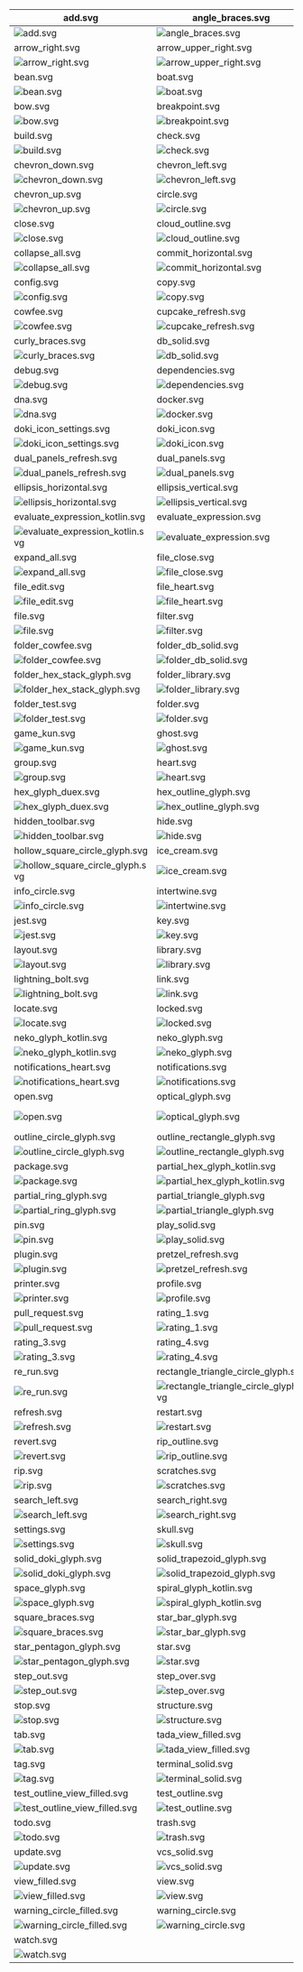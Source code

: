 | add.svg                                                                            | angle_braces.svg                                                                             | arrow_bottom_left.svg                                                               |
| ---------------------------------------------------------------------------------- | -------------------------------------------------------------------------------------------- | ----------------------------------------------------------------------------------- |
| ![add.svg](./icons/exported/add.svg)                                               | ![angle_braces.svg](./icons/exported/angle_braces.svg)                                       | ![arrow_bottom_left.svg](./icons/exported/arrow_bottom_left.svg)                    |
| arrow_right.svg                                                                    | arrow_upper_right.svg                                                                        | avatar.svg                                                                          |
| ![arrow_right.svg](./icons/exported/arrow_right.svg)                               | ![arrow_upper_right.svg](./icons/exported/arrow_upper_right.svg)                             | ![avatar.svg](./icons/exported/avatar.svg)                                          |
| bean.svg                                                                           | boat.svg                                                                                     | bookmark.svg                                                                        |
| ![bean.svg](./icons/exported/bean.svg)                                             | ![boat.svg](./icons/exported/boat.svg)                                                       | ![bookmark.svg](./icons/exported/bookmark.svg)                                      |
| bow.svg                                                                            | breakpoint.svg                                                                               | build_close.svg                                                                     |
| ![bow.svg](./icons/exported/bow.svg)                                               | ![breakpoint.svg](./icons/exported/breakpoint.svg)                                           | ![build_close.svg](./icons/oneOffs/build_close.svg)                                 |
| build.svg                                                                          | check.svg                                                                                    | cherry.svg                                                                          |
| ![build.svg](./icons/exported/build.svg)                                           | ![check.svg](./icons/exported/check.svg)                                                     | ![cherry.svg](./icons/exported/cherry.svg)                                          |
| chevron_down.svg                                                                   | chevron_left.svg                                                                             | chevron_right.svg                                                                   |
| ![chevron_down.svg](./icons/exported/chevron_down.svg)                             | ![chevron_left.svg](./icons/exported/chevron_left.svg)                                       | ![chevron_right.svg](./icons/exported/chevron_right.svg)                            |
| chevron_up.svg                                                                     | circle.svg                                                                                   | clear_text.svg                                                                      |
| ![chevron_up.svg](./icons/exported/chevron_up.svg)                                 | ![circle.svg](./icons/exported/circle.svg)                                                   | ![clear_text.svg](./icons/exported/clear_text.svg)                                  |
| close.svg                                                                          | cloud_outline.svg                                                                            | cloud.svg                                                                           |
| ![close.svg](./icons/exported/close.svg)                                           | ![cloud_outline.svg](./icons/exported/cloud_outline.svg)                                     | ![cloud.svg](./icons/exported/cloud.svg)                                            |
| collapse_all.svg                                                                   | commit_horizontal.svg                                                                        | commit_vertical.svg                                                                 |
| ![collapse_all.svg](./icons/exported/collapse_all.svg)                             | ![commit_horizontal.svg](./icons/exported/commit_horizontal.svg)                             | ![commit_vertical.svg](./icons/exported/commit_vertical.svg)                        |
| config.svg                                                                         | copy.svg                                                                                     | coverage.svg                                                                        |
| ![config.svg](./icons/exported/config.svg)                                         | ![copy.svg](./icons/exported/copy.svg)                                                       | ![coverage.svg](./icons/exported/coverage.svg)                                      |
| cowfee.svg                                                                         | cupcake_refresh.svg                                                                          | cupcake.svg                                                                         |
| ![cowfee.svg](./icons/exported/cowfee.svg)                                         | ![cupcake_refresh.svg](./icons/oneOffs/cupcake_refresh.svg)                                  | ![cupcake.svg](./icons/exported/cupcake.svg)                                        |
| curly_braces.svg                                                                   | db_solid.svg                                                                                 | db.svg                                                                              |
| ![curly_braces.svg](./icons/exported/curly_braces.svg)                             | ![db_solid.svg](./icons/exported/db_solid.svg)                                               | ![db.svg](./icons/exported/db.svg)                                                  |
| debug.svg                                                                          | dependencies.svg                                                                             | disabled_breakpoint.svg                                                             |
| ![debug.svg](./icons/exported/debug.svg)                                           | ![dependencies.svg](./icons/exported/dependencies.svg)                                       | ![disabled_breakpoint.svg](./icons/exported/disabled_breakpoint.svg)                |
| dna.svg                                                                            | docker.svg                                                                                   | doki_icon_logo.svg                                                                  |
| ![dna.svg](./icons/exported/dna.svg)                                               | ![docker.svg](./icons/exported/docker.svg)                                                   | ![doki_icon_logo.svg](./icons/exported/doki_icon_logo.svg)                          |
| doki_icon_settings.svg                                                             | doki_icon.svg                                                                                | dual_chevrons.svg                                                                   |
| ![doki_icon_settings.svg](./icons/oneOffs/doki_icon_settings.svg)                  | ![doki_icon.svg](./icons/exported/doki_icon.svg)                                             | ![dual_chevrons.svg](./icons/exported/dual_chevrons.svg)                            |
| dual_panels_refresh.svg                                                            | dual_panels.svg                                                                              | edit.svg                                                                            |
| ![dual_panels_refresh.svg](./icons/oneOffs/dual_panels_refresh.svg)                | ![dual_panels.svg](./icons/exported/dual_panels.svg)                                         | ![edit.svg](./icons/exported/edit.svg)                                              |
| ellipsis_horizontal.svg                                                            | ellipsis_vertical.svg                                                                        | error_circle.svg                                                                    |
| ![ellipsis_horizontal.svg](./icons/exported/ellipsis_horizontal.svg)               | ![ellipsis_vertical.svg](./icons/exported/ellipsis_vertical.svg)                             | ![error_circle.svg](./icons/exported/error_circle.svg)                              |
| evaluate_expression_kotlin.svg                                                     | evaluate_expression.svg                                                                      | excludedFolder.svg                                                                  |
| ![evaluate_expression_kotlin.svg](./icons/oneOffs/evaluate_expression_kotlin.svg)  | ![evaluate_expression.svg](./icons/exported/evaluate_expression.svg)                         | ![excludedFolder.svg](./icons/oneOffs/excludedFolder.svg)                           |
| expand_all.svg                                                                     | file_close.svg                                                                               | file_config.svg                                                                     |
| ![expand_all.svg](./icons/exported/expand_all.svg)                                 | ![file_close.svg](./icons/oneOffs/file_close.svg)                                            | ![file_config.svg](./icons/oneOffs/file_config.svg)                                 |
| file_edit.svg                                                                      | file_heart.svg                                                                               | file_kotlin.svg                                                                     |
| ![file_edit.svg](./icons/oneOffs/file_edit.svg)                                    | ![file_heart.svg](./icons/oneOffs/file_heart.svg)                                            | ![file_kotlin.svg](./icons/oneOffs/file_kotlin.svg)                                 |
| file.svg                                                                           | filter.svg                                                                                   | flash_star.svg                                                                      |
| ![file.svg](./icons/exported/file.svg)                                             | ![filter.svg](./icons/exported/filter.svg)                                                   | ![flash_star.svg](./icons/exported/flash_star.svg)                                  |
| folder_cowfee.svg                                                                  | folder_db_solid.svg                                                                          | folder_heart.svg                                                                    |
| ![folder_cowfee.svg](./icons/oneOffs/folder_cowfee.svg)                            | ![folder_db_solid.svg](./icons/oneOffs/folder_db_solid.svg)                                  | ![folder_heart.svg](./icons/oneOffs/folder_heart.svg)                               |
| folder_hex_stack_glyph.svg                                                         | folder_library.svg                                                                           | folder_settings.svg                                                                 |
| ![folder_hex_stack_glyph.svg](./icons/oneOffs/folder_hex_stack_glyph.svg)          | ![folder_library.svg](./icons/oneOffs/folder_library.svg)                                    | ![folder_settings.svg](./icons/oneOffs/folder_settings.svg)                         |
| folder_test.svg                                                                    | folder.svg                                                                                   | force_step_into.svg                                                                 |
| ![folder_test.svg](./icons/oneOffs/folder_test.svg)                                | ![folder.svg](./icons/exported/folder.svg)                                                   | ![force_step_into.svg](./icons/exported/force_step_into.svg)                        |
| game_kun.svg                                                                       | ghost.svg                                                                                    | graph.svg                                                                           |
| ![game_kun.svg](./icons/exported/game_kun.svg)                                     | ![ghost.svg](./icons/exported/ghost.svg)                                                     | ![graph.svg](./icons/exported/graph.svg)                                            |
| group.svg                                                                          | heart.svg                                                                                    | help.svg                                                                            |
| ![group.svg](./icons/exported/group.svg)                                           | ![heart.svg](./icons/exported/heart.svg)                                                     | ![help.svg](./icons/exported/help.svg)                                              |
| hex_glyph_duex.svg                                                                 | hex_outline_glyph.svg                                                                        | hex_stack_glyph.svg                                                                 |
| ![hex_glyph_duex.svg](./icons/exported/hex_glyph_duex.svg)                         | ![hex_outline_glyph.svg](./icons/exported/hex_outline_glyph.svg)                             | ![hex_stack_glyph.svg](./icons/exported/hex_stack_glyph.svg)                        |
| hidden_toolbar.svg                                                                 | hide.svg                                                                                     | history.svg                                                                         |
| ![hidden_toolbar.svg](./icons/exported/hidden_toolbar.svg)                         | ![hide.svg](./icons/exported/hide.svg)                                                       | ![history.svg](./icons/exported/history.svg)                                        |
| hollow_square_circle_glyph.svg                                                     | ice_cream.svg                                                                                | image.svg                                                                           |
| ![hollow_square_circle_glyph.svg](./icons/exported/hollow_square_circle_glyph.svg) | ![ice_cream.svg](./icons/exported/ice_cream.svg)                                             | ![image.svg](./icons/exported/image.svg)                                            |
| info_circle.svg                                                                    | intertwine.svg                                                                               | jar.svg                                                                             |
| ![info_circle.svg](./icons/exported/info_circle.svg)                               | ![intertwine.svg](./icons/exported/intertwine.svg)                                           | ![jar.svg](./icons/exported/jar.svg)                                                |
| jest.svg                                                                           | key.svg                                                                                      | kotlin.svg                                                                          |
| ![jest.svg](./icons/exported/jest.svg)                                             | ![key.svg](./icons/exported/key.svg)                                                         | ![kotlin.svg](./icons/exported/kotlin.svg)                                          |
| layout.svg                                                                         | library.svg                                                                                  | light_house.svg                                                                     |
| ![layout.svg](./icons/exported/layout.svg)                                         | ![library.svg](./icons/exported/library.svg)                                                 | ![light_house.svg](./icons/exported/light_house.svg)                                |
| lightning_bolt.svg                                                                 | link.svg                                                                                     | linked_angle_braces.svg                                                             |
| ![lightning_bolt.svg](./icons/exported/lightning_bolt.svg)                         | ![link.svg](./icons/exported/link.svg)                                                       | ![linked_angle_braces.svg](./icons/exported/linked_angle_braces.svg)                |
| locate.svg                                                                         | locked.svg                                                                                   | mamsnrhbr_chehfde.svg                                                               |
| ![locate.svg](./icons/exported/locate.svg)                                         | ![locked.svg](./icons/exported/locked.svg)                                                   | ![mamsnrhbr_chehfde.svg](./icons/exported/mamsnrhbr_chehfde.svg)                    |
| neko_glyph_kotlin.svg                                                              | neko_glyph.svg                                                                               | network_graph.svg                                                                   |
| ![neko_glyph_kotlin.svg](./icons/oneOffs/neko_glyph_kotlin.svg)                    | ![neko_glyph.svg](./icons/exported/neko_glyph.svg)                                           | ![network_graph.svg](./icons/exported/network_graph.svg)                            |
| notifications_heart.svg                                                            | notifications.svg                                                                            | npm.svg                                                                             |
| ![notifications_heart.svg](./icons/oneOffs/notifications_heart.svg)                | ![notifications.svg](./icons/exported/notifications.svg)                                     | ![npm.svg](./icons/exported/npm.svg)                                                |
| open.svg                                                                           | optical_glyph.svg                                                                            | outline_circle_glyph_kotlin.svg                                                     |
| ![open.svg](./icons/exported/open.svg)                                             | ![optical_glyph.svg](./icons/exported/optical_glyph.svg)                                     | ![outline_circle_glyph_kotlin.svg](./icons/oneOffs/outline_circle_glyph_kotlin.svg) |
| outline_circle_glyph.svg                                                           | outline_rectangle_glyph.svg                                                                  | outline_square_glyph.svg                                                            |
| ![outline_circle_glyph.svg](./icons/exported/outline_circle_glyph.svg)             | ![outline_rectangle_glyph.svg](./icons/exported/outline_rectangle_glyph.svg)                 | ![outline_square_glyph.svg](./icons/exported/outline_square_glyph.svg)              |
| package.svg                                                                        | partial_hex_glyph_kotlin.svg                                                                 | partial_hex_glyph.svg                                                               |
| ![package.svg](./icons/oneOffs/package.svg)                                        | ![partial_hex_glyph_kotlin.svg](./icons/oneOffs/partial_hex_glyph_kotlin.svg)                | ![partial_hex_glyph.svg](./icons/exported/partial_hex_glyph.svg)                    |
| partial_ring_glyph.svg                                                             | partial_triangle_glyph.svg                                                                   | pause.svg                                                                           |
| ![partial_ring_glyph.svg](./icons/exported/partial_ring_glyph.svg)                 | ![partial_triangle_glyph.svg](./icons/exported/partial_triangle_glyph.svg)                   | ![pause.svg](./icons/exported/pause.svg)                                            |
| pin.svg                                                                            | play_solid.svg                                                                               | play.svg                                                                            |
| ![pin.svg](./icons/exported/pin.svg)                                               | ![play_solid.svg](./icons/exported/play_solid.svg)                                           | ![play.svg](./icons/exported/play.svg)                                              |
| plugin.svg                                                                         | pretzel_refresh.svg                                                                          | pretzel.svg                                                                         |
| ![plugin.svg](./icons/exported/plugin.svg)                                         | ![pretzel_refresh.svg](./icons/oneOffs/pretzel_refresh.svg)                                  | ![pretzel.svg](./icons/exported/pretzel.svg)                                        |
| printer.svg                                                                        | profile.svg                                                                                  | project_glyph.svg                                                                   |
| ![printer.svg](./icons/exported/printer.svg)                                       | ![profile.svg](./icons/exported/profile.svg)                                                 | ![project_glyph.svg](./icons/exported/project_glyph.svg)                            |
| pull_request.svg                                                                   | rating_1.svg                                                                                 | rating_2.svg                                                                        |
| ![pull_request.svg](./icons/exported/pull_request.svg)                             | ![rating_1.svg](./icons/exported/rating_1.svg)                                               | ![rating_2.svg](./icons/exported/rating_2.svg)                                      |
| rating_3.svg                                                                       | rating_4.svg                                                                                 | rating.svg                                                                          |
| ![rating_3.svg](./icons/exported/rating_3.svg)                                     | ![rating_4.svg](./icons/exported/rating_4.svg)                                               | ![rating.svg](./icons/exported/rating.svg)                                          |
| re_run.svg                                                                         | rectangle_triangle_circle_glyph.svg                                                          | recursion.svg                                                                       |
| ![re_run.svg](./icons/exported/re_run.svg)                                         | ![rectangle_triangle_circle_glyph.svg](./icons/exported/rectangle_triangle_circle_glyph.svg) | ![recursion.svg](./icons/exported/recursion.svg)                                    |
| refresh.svg                                                                        | restart.svg                                                                                  | resume.svg                                                                          |
| ![refresh.svg](./icons/exported/refresh.svg)                                       | ![restart.svg](./icons/exported/restart.svg)                                                 | ![resume.svg](./icons/exported/resume.svg)                                          |
| revert.svg                                                                         | rip_outline.svg                                                                              | rip_play_solid.svg                                                                  |
| ![revert.svg](./icons/exported/revert.svg)                                         | ![rip_outline.svg](./icons/exported/rip_outline.svg)                                         | ![rip_play_solid.svg](./icons/oneOffs/rip_play_solid.svg)                           |
| rip.svg                                                                            | scratches.svg                                                                                | scroll_to_end.svg                                                                   |
| ![rip.svg](./icons/exported/rip.svg)                                               | ![scratches.svg](./icons/exported/scratches.svg)                                             | ![scroll_to_end.svg](./icons/exported/scroll_to_end.svg)                            |
| search_left.svg                                                                    | search_right.svg                                                                             | services.svg                                                                        |
| ![search_left.svg](./icons/exported/search_left.svg)                               | ![search_right.svg](./icons/exported/search_right.svg)                                       | ![services.svg](./icons/exported/services.svg)                                      |
| settings.svg                                                                       | skull.svg                                                                                    | soft_wrap.svg                                                                       |
| ![settings.svg](./icons/exported/settings.svg)                                     | ![skull.svg](./icons/exported/skull.svg)                                                     | ![soft_wrap.svg](./icons/exported/soft_wrap.svg)                                    |
| solid_doki_glyph.svg                                                               | solid_trapezoid_glyph.svg                                                                    | solid_triangle_glyph.svg                                                            |
| ![solid_doki_glyph.svg](./icons/exported/solid_doki_glyph.svg)                     | ![solid_trapezoid_glyph.svg](./icons/exported/solid_trapezoid_glyph.svg)                     | ![solid_triangle_glyph.svg](./icons/exported/solid_triangle_glyph.svg)              |
| space_glyph.svg                                                                    | spiral_glyph_kotlin.svg                                                                      | spiral_glyph.svg                                                                    |
| ![space_glyph.svg](./icons/exported/space_glyph.svg)                               | ![spiral_glyph_kotlin.svg](./icons/oneOffs/spiral_glyph_kotlin.svg)                          | ![spiral_glyph.svg](./icons/exported/spiral_glyph.svg)                              |
| square_braces.svg                                                                  | star_bar_glyph.svg                                                                           | star_outline_glyph.svg                                                              |
| ![square_braces.svg](./icons/exported/square_braces.svg)                           | ![star_bar_glyph.svg](./icons/exported/star_bar_glyph.svg)                                   | ![star_outline_glyph.svg](./icons/exported/star_outline_glyph.svg)                  |
| star_pentagon_glyph.svg                                                            | star.svg                                                                                     | step_into.svg                                                                       |
| ![star_pentagon_glyph.svg](./icons/exported/star_pentagon_glyph.svg)               | ![star.svg](./icons/exported/star.svg)                                                       | ![step_into.svg](./icons/exported/step_into.svg)                                    |
| step_out.svg                                                                       | step_over.svg                                                                                | stop_solid.svg                                                                      |
| ![step_out.svg](./icons/exported/step_out.svg)                                     | ![step_over.svg](./icons/exported/step_over.svg)                                             | ![stop_solid.svg](./icons/exported/stop_solid.svg)                                  |
| stop.svg                                                                           | structure.svg                                                                                | subtract.svg                                                                        |
| ![stop.svg](./icons/exported/stop.svg)                                             | ![structure.svg](./icons/exported/structure.svg)                                             | ![subtract.svg](./icons/exported/subtract.svg)                                      |
| tab.svg                                                                            | tada_view_filled.svg                                                                         | tada.svg                                                                            |
| ![tab.svg](./icons/exported/tab.svg)                                               | ![tada_view_filled.svg](./icons/oneOffs/tada_view_filled.svg)                                | ![tada.svg](./icons/exported/tada.svg)                                              |
| tag.svg                                                                            | terminal_solid.svg                                                                           | terminal.svg                                                                        |
| ![tag.svg](./icons/exported/tag.svg)                                               | ![terminal_solid.svg](./icons/exported/terminal_solid.svg)                                   | ![terminal.svg](./icons/exported/terminal.svg)                                      |
| test_outline_view_filled.svg                                                       | test_outline.svg                                                                             | test.svg                                                                            |
| ![test_outline_view_filled.svg](./icons/oneOffs/test_outline_view_filled.svg)      | ![test_outline.svg](./icons/exported/test_outline.svg)                                       | ![test.svg](./icons/exported/test.svg)                                              |
| todo.svg                                                                           | trash.svg                                                                                    | unlocked.svg                                                                        |
| ![todo.svg](./icons/exported/todo.svg)                                             | ![trash.svg](./icons/exported/trash.svg)                                                     | ![unlocked.svg](./icons/exported/unlocked.svg)                                      |
| update.svg                                                                         | vcs_solid.svg                                                                                | vcs.svg                                                                             |
| ![update.svg](./icons/exported/update.svg)                                         | ![vcs_solid.svg](./icons/exported/vcs_solid.svg)                                             | ![vcs.svg](./icons/exported/vcs.svg)                                                |
| view_filled.svg                                                                    | view.svg                                                                                     | vim.svg                                                                             |
| ![view_filled.svg](./icons/exported/view_filled.svg)                               | ![view.svg](./icons/exported/view.svg)                                                       | ![vim.svg](./icons/oneOffs/vim.svg)                                                 |
| warning_circle_filled.svg                                                          | warning_circle.svg                                                                           | warning_triangle.svg                                                                |
| ![warning_circle_filled.svg](./icons/exported/warning_circle_filled.svg)           | ![warning_circle.svg](./icons/exported/warning_circle.svg)                                   | ![warning_triangle.svg](./icons/exported/warning_triangle.svg)                      |
| watch.svg                                                                          |                                                                                              |                                                                                     |
| ![watch.svg](./icons/exported/watch.svg)                                           |                                                                                              |                                                                                     |